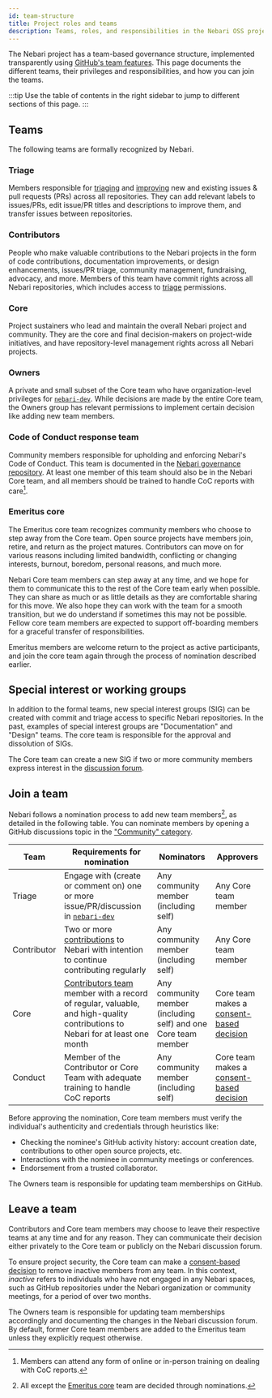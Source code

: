 ```yaml
---
id: team-structure
title: Project roles and teams
description: Teams, roles, and responsibilities in the Nebari OSS project
---
```


The Nebari project has a team-based governance structure, implemented transparently using [GitHub's team features](https://github.com/orgs/nebari-dev/teams).
This page documents the different teams, their privileges and responsibilities, and how you can join the teams.

:::tip
Use the table of contents in the right sidebar to jump to different sections of this page.
:::

## Teams

The following teams are formally recognized by Nebari.

### Triage

Members responsible for [triaging](./maintainers/triage-guidelines) and [improving](./file-issues#working-on-issues-to-improve-them) new and existing issues & pull requests (PRs) across all repositories. They can add relevant labels to issues/PRs, edit issue/PR titles and descriptions to improve them, and transfer issues between repositories.

### Contributors

People who make valuable contributions to the Nebari projects in the form of code contributions, documentation improvements, or design enhancements, issues/PR triage, community management, fundraising, advocacy, and more. Members of this team have commit rights across all Nebari repositories, which includes access to [triage](#triage) permissions.

### Core

Project sustainers who lead and maintain the overall Nebari project and community. They are the core and final decision-makers on project-wide initiatives, and have repository-level management rights across all Nebari projects.

### Owners

A private and small subset of the Core team who have organization-level privileges for [`nebari-dev`](https://github.com/nebari-dev). While decisions are made by the entire Core team, the Owners group has relevant permissions to implement certain decision like adding new team members.

### Code of Conduct response team

Community members responsible for upholding and enforcing Nebari's Code of Conduct. This team is documented in the [Nebari governance repository](https://github.com/nebari-dev/governance/blob/main/code-of-conduct/coc_enforcement.md#the-code-of-conduct-committee). At least one member of this team should also be in the Nebari Core team, and all members should be trained to handle CoC reports with care[^1].

[^1]: Members can attend any form of online or in-person training on dealing with CoC reports.

### Emeritus core

The Emeritus core team recognizes community members who choose to step away from the Core team. Open source projects have members join, retire, and return as the project matures. Contributors can move on for various reasons including limited bandwidth, conflicting or changing interests, burnout, boredom, personal reasons, and much more.

Nebari Core team members can step away at any time, and we hope for them to communicate this to the rest of the Core team early when possible. They can share as much or as little details as they are comfortable sharing for this move. We also hope they can work with the team for a smooth transition, but we do understand if sometimes this may not be possible. Fellow core team members are expected to support off-boarding members for a graceful transfer of responsibilities.

Emeritus members are welcome return to the project as active participants, and join the core team again through the process of nomination described earlier.

## Special interest or working groups

In addition to the formal teams, new special interest groups (SIG) can be created with commit and triage access to specific Nebari repositories. In the past, examples of special interest groups are "Documentation" and "Design" teams. The core team is responsible for the approval and dissolution of SIGs.

The Core team can create a new SIG if two or more community members express interest in the [discussion forum](https://github.com/orgs/nebari-dev/discussions/categories/community).

## Join a team

Nebari follows a nomination process to add new team members[^2], as detailed in the following table. You can nominate members by opening a GitHub discussions topic in the ["Community" category](https://github.com/orgs/nebari-dev/discussions/categories/community).

[^2]: All except the [Emeritus core](#emeritus-core) team are decided through nominations.

| Team        | Requirements for nomination                                                                                                                   | Nominators                                                     | Approvers                                                                                             |
| ----------- | --------------------------------------------------------------------------------------------------------------------------------------------- | -------------------------------------------------------------- | ----------------------------------------------------------------------------------------------------- |
| Triage      | Engage with (create or comment on) one or more issue/PR/discussion in [`nebari-dev`](https://github.com/nebari-dev)                           | Any community member (including self)                          | Any Core team member                                                                                  |
| Contributor | Two or more [contributions](/community/introduction/#how-to-contribute) to Nebari with intention to continue contributing regularly           | Any community member (including self)                          | Any Core team member                                                                                  |
| Core        | [Contributors team](#contributors) member with a record of regular, valuable, and high-quality contributions to Nebari for at least one month | Any community member (including self) and one Core team member | Core team makes a [consent-based decision](https://www.sociocracyforall.org/consent-decision-making/) |
| Conduct     | Member of the Contributor or Core Team with adequate training to handle CoC reports                                                           | Any community member (including self)                          | Core team makes a [consent-based decision](https://www.sociocracyforall.org/consent-decision-making/) |

Before approving the nomination, Core team members must verify the individual's authenticity and credentials through heuristics like:

- Checking the nominee's GitHub activity history: account creation date, contributions to other open source projects, etc.
- Interactions with the nominee in community meetings or conferences.
- Endorsement from a trusted collaborator.

The Owners team is responsible for updating team memberships on GitHub.

## Leave a team

Contributors and Core team members may choose to leave their respective teams at any time and for any reason. They can communicate their decision either privately to the Core team or publicly on the Nebari discussion forum.

To ensure project security, the Core team can make a [consent-based decision](https://www.sociocracyforall.org/consent-decision-making/) to remove inactive members from any team. In this context, _inactive_ refers to individuals who have not engaged in any Nebari spaces, such as GitHub repositories under the Nebari organization or community meetings, for a period of over two months.

The Owners team is responsible for updating team memberships accordingly and documenting the changes in the Nebari discussion forum. By default, former Core team members are added to the Emeritus team unless they explicitly request otherwise.

